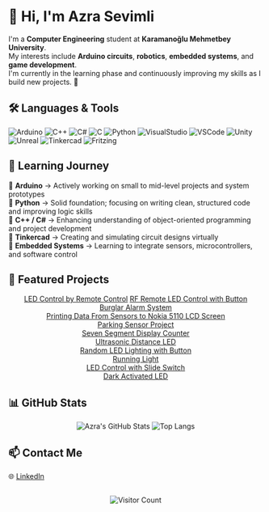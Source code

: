 # 👋 Hi, I'm Azra Sevimli  

I'm a **Computer Engineering** student at **Karamanoğlu Mehmetbey University**.  
My interests include **Arduino circuits**, **robotics**, **embedded systems**, and **game development**.  
I'm currently in the learning phase and continuously improving my skills as I build new projects. 🚀  

## 🛠️ Languages & Tools  

![Arduino](https://skillicons.dev/icons?i=arduino)
![C++](https://skillicons.dev/icons?i=cpp)
![C#](https://skillicons.dev/icons?i=cs)
![C](https://skillicons.dev/icons?i=c)
![Python](https://skillicons.dev/icons?i=python)
![VisualStudio](https://skillicons.dev/icons?i=visualstudio)
![VSCode](https://skillicons.dev/icons?i=vscode)
![Unity](https://skillicons.dev/icons?i=unity)
![Unreal](https://skillicons.dev/icons?i=unreal)
![Tinkercad](https://img.shields.io/badge/Tinkercad-%23F37726.svg?style=for-the-badge&logo=tinkercad&logoColor=white)
![Fritzing](https://img.shields.io/badge/Fritzing-%23CC342D.svg?style=for-the-badge&logo=fritzing&logoColor=white)

## 🌱 Learning Journey  

🔹 **Arduino** → Actively working on small to mid-level projects and system prototypes  
🔹 **Python** → Solid foundation; focusing on writing clean, structured code and improving logic skills  
🔹 **C++ / C#** → Enhancing understanding of object-oriented programming and project development  
🔹 **Tinkercad** → Creating and simulating circuit designs virtually  
🔹 **Embedded Systems** → Learning to integrate sensors, microcontrollers, and software control  

## 🌟 Featured Projects

<div align="center">

 [LED Control by Remote Control](https://github.com/AzraSevimli/led_control_by_remote_control) 
 [RF Remote LED Control with Button](https://github.com/AzraSevimli/rf_remote_led_control_with_button)  
 [Burglar Alarm System](https://github.com/AzraSevimli/burglar_alarm_system)  
 [Printing Data From Sensors to Nokia 5110 LCD Screen](https://github.com/AzraSevimli/printing_data_from_sensors_to_nokia_5110_lcd_screen)  
 [Parking Sensor Project](https://github.com/AzraSevimli/parking_sensor_project)  
 [Seven Segment Display Counter](https://github.com/AzraSevimli/seven_segment_display_counter)  
 [Ultrasonic Distance LED](https://github.com/AzraSevimli/ultrasonic_distance_led)  
 [Random LED Lighting with Button](https://github.com/AzraSevimli/random_led_lighting_with_button)  
 [Running Light](https://github.com/AzraSevimli/running_light)  
 [LED Control with Slide Switch](https://github.com/AzraSevimli/led_control_with_slide_switch)  
 [Dark Activated LED](https://github.com/AzraSevimli/dark_activated_led)  

</div>


## 📊 GitHub Stats  

<div align="center">
  
![Azra's GitHub Stats](https://github-readme-stats.vercel.app/api?username=AzraSevimli&show_icons=true&theme=tokyonight&hide_border=true&border_radius=15)
![Top Langs](https://github-readme-stats.vercel.app/api/top-langs/?username=AzraSevimli&layout=compact&theme=tokyonight&hide_border=true&border_radius=15)

</div>

## 📫 Contact Me  

🌐 [LinkedIn](https://www.linkedin.com/in/azra-sevimli-82913a340) 

## 

<p align="center">
  <img src="https://komarev.com/ghpvc/?username=AzraSevimli&color=0e75b6&style=flat-square" alt="Visitor Count" />
</p>

